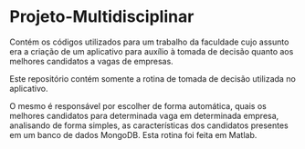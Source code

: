 # Projeto-Multidisciplinar

Contém os códigos utilizados para um trabalho da faculdade cujo assunto era a criação de um aplicativo para auxílio à tomada de decisão quanto aos melhores candidatos a vagas de empresas.

Este repositório contém somente a rotina de tomada de decisão utilizada no aplicativo.

O mesmo é responsável por escolher de forma automática, quais os melhores candidatos para determinada vaga em determinada empresa, analisando de forma simples, as características dos candidatos presentes em um banco de dados MongoDB. Esta rotina foi feita em Matlab.
